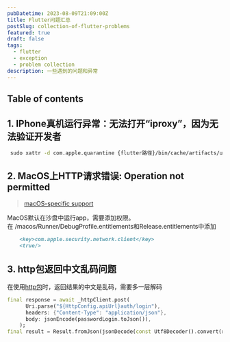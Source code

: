 ```yaml
---
pubDatetime: 2023-08-09T21:09:00Z
title: Flutter问题汇总
postSlug: collection-of-flutter-problems
featured: true
draft: false
tags:
  - flutter
  - exception
  - problem collection
description: 一些遇到的问题和异常
---
```


## Table of contents

## 1. IPhone真机运行异常：无法打开“iproxy”，因为无法验证开发者

```bash
 sudo xattr -d com.apple.quarantine {flutter路径}/bin/cache/artifacts/usbmuxd/iproxy
```

## 2. MacOS上HTTP请求错误: Operation not permitted

>[macOS-specific support](https://docs.flutter.dev/desktop#entitlements-and-the-app-sandbox)

MacOS默认在沙盘中运行app，需要添加权限。
在 /macos/Runner/DebugProfile.entitlements和Release.entitlements中添加

```md
	<key>com.apple.security.network.client</key>
    <true/>
```

## 3. http包返回中文乱码问题

在使用[http包](https://pub.dev/packages/http)时，返回结果的中文是乱码，需要多一层解码

```dart
final response = await _httpClient.post(
      Uri.parse("${HttpConfig.apiUrl}auth/login"),
      headers: {"Content-Type": "application/json"},
      body: jsonEncode(passwordLogin.toJson()),
    );
final result = Result.fromJson(jsonDecode(const Utf8Decoder().convert(response.bodyBytes)));
```
